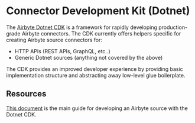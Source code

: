 # Connector Development Kit \(Dotnet\)

The [Airbyte Dotnet CDK](https://github.com/mrhamburg/airbyte.cdk.dotnet) is a framework for rapidly developing production-grade Airbyte connectors. The CDK currently offers helpers specific for creating Airbyte source connectors for:

* HTTP APIs \(REST APIs, GraphQL, etc..\)
* Generic Dotnet sources \(anything not covered by the above\)

The CDK provides an improved developer experience by providing basic implementation structure and abstracting away low-level glue boilerplate.

## Resources

[This document](https://github.com/mrhamburg/airbyte.cdk.dotnet/blob/main/README.md) is the main guide for developing an Airbyte source with the Dotnet CDK.

